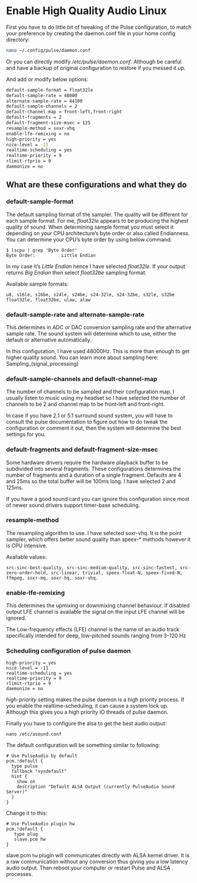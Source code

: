 # Enable High Quality Audio Linux

First you have to do little bit of tweaking of the Pulse configuration, to match your preference by creating the daemon.conf file in your home config directory:

```sh
nano ~/.config/pulse/daemon.conf
```

Or you can directly modify */etc/pulse/daemon.conf*. Although be careful and have a backup of original configuration to restore if you messed it up.

And add or modify below options:

```bash
default-sample-format = float32le
default-sample-rate = 48000
alternate-sample-rate = 44100
default-sample-channels = 2
default-channel-map = front-left,front-right
default-fragments = 2
default-fragment-size-msec = 125
resample-method = soxr-vhq
enable-lfe-remixing = no
high-priority = yes
nice-level = -11
realtime-scheduling = yes
realtime-priority = 9
rlimit-rtprio = 9
daemonize = no
```

## What are these configurations and what they do

### default-sample-format

The default sampling format of the sampler. The quality will be different for each sample format. For me, *float32le* appears to be producing the highest quality of sound.
When determining sample format you must select it depending on your CPU architecture’s byte order or also called Endianness. You can determine your CPU’s byte order by using below command:

```shell
$ lscpu | grep 'Byte Order'
Byte Order:          Little Endian
```

In my case it’s *Little Endian* hence I have selected *float32le*. If your output returns *Big Endian* then select *float32be* sampling format.

Available sample formats:

```shell
u8, s16le, s16be, s24le, s24be, s24-32le, s24-32be, s32le, s32be float32le, float32be, ulaw, alaw
```

### default-sample-rate and alternate-sample-rate

This determines in ADC or DAC conversion sampling rate and the alternative sample rate. The sound system will determine which to use, either the default or alternative automatically.

In this configuration, I have used 48000Hz. This is more than enough to get higher quality sound. You can learn more about sampling here: Sampling_(signal_processing)

### default-sample-channels and default-channel-map

The number of channels to be sampled and their configuration map. I usually listen to music using my headset so I have selected the number of channels to be 2 and channel map to be front-left and front-right.

In case if you have 2.1 or 5.1 surround sound system, you will have to consult the pulse documentation to figure out how to do tweak the configuration or comment it out, then the system will determine the best settings for you.

### default-fragments and default-fragment-size-msec

Some hardware drivers require the hardware playback buffer to be subdivided into several fragments. These configurations determines the number of fragments and a duration of a single fragment. Defaults are 4 and 25ms so the total buffer will be 100ms long. I have selected 2 and 125ms.

If you have a good sound card you can ignore this configuration since most of newer sound drivers support timer-base scheduling.

### resample-method

The resampling algorithm to use. I have selected soxr-vhq. It is the point sampler, which offers better sound quality than speex-* methods however it is CPU intensive.

Available values:

```shell
src-sinc-best-quality, src-sinc-medium-quality, src-sinc-fastest, src-zero-order-hold, src-linear, trivial, speex-float-N, speex-fixed-N, ffmpeg, soxr-mq, soxr-hq, soxr-vhq.
```

### enable-lfe-remixing

This determines the upmixing or downmixing channel behaviour. If disabled output LFE channel is available the signal on the input LFE channel will be ignored.

The Low-frequency effects (LFE) channel is the name of an audio track specifically intended for deep, low-pitched sounds ranging from 3–120 Hz

### Scheduling configuration of pulse daemon

```shell
high-priority = yes
nice-level = -11
realtime-scheduling = yes
realtime-priority = 9
rlimit-rtprio = 9
daemonize = no
```

*high-priority* setting makes the pulse daemon is a high priority process. If you enable the realtime-scheduling, it can cause a system lock up. Although this gives you a high priority IO threads of pulse daemon.

Finally you have to configure the alsa to get the best audio output:

```shell
nano /etc/asound.conf
```

The default configuration will be something similar to following:

```shell
# Use PulseAudio by default
pcm.!default {
  type pulse
  fallback "sysdefault"
  hint {
    show on
    description "Default ALSA Output (currently PulseAudio Sound Server)"
  }
}
```

Change it to this:

```shell
# Use PulseAudio plugin hw
pcm.!default {
   type plug
   slave.pcm hw
}
```

slave.pcm `hw` plugin will communicates directly with ALSA kernel driver. It is a raw communication without any conversion thus giving you a low latency audio output.
Then reboot your computer or restart Pulse and ALSA processes.
